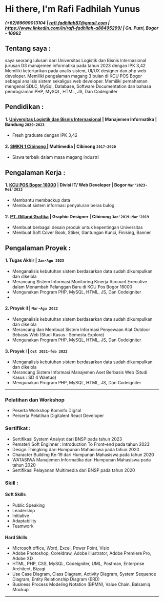 # Hi there, I'm Rafi Fadhilah Yunus

##### (+62)89699013104 | rafi.fadhilah87@gmail.com | https://www.linkedin.com/in/rafi-fadhilah-a88495299/ |  Gn. Putri, Bogor - 16962
## Tentang saya :
saya seorang lulusan dari Universitas Logistik dan Bisnis Internasional jurusan D3 manajemen informatika pada tahun 2023 dengan IPK 3,42 Memiliki ketertarikan pada analis sistem, UI/UX designer dan php web developer. Memiliki pengalaman magang 3 bulan di KCU POS Bogor sebagai analisis sistem sekaligus web developer.
Memiliki pemahaman mengenai SDLC, MySql, Database, Software Documentation dan bahasa pemrograman PHP, MySQL, HTML, JS, Dan Codeigniter


## Pendidikan :

#### 1. [Universitas Logistik dan Bisnis Internasional](https://www.ulbi.ac.id/) | Manajemen Informatika | Bandung  `2020-2023`
   - Fresh graduate dengan IPK 3,42
     
 #### 2. [SMKN 1 Cibinong ](https://profile.smkn1cibinong.sch.id/) | Multimedia | Cibinong `2017-2020`
   - Siswa terbaik dalam masa magang industri

## Pengalaman Kerja :
#### 1. [KCU POS Bogor 16000](https://www.facebook.com/KpBogor/) | Divisi IT/ Web Developer | Bogor `Mar'2023-Mei'2023`
   - Membantu membackup data
   - Membuat sistem informasi penyaluran beras bulog.
#### 2. [PT. Gilland Grafika](http://www.gilland-grafika.com/) | Graphic Designer | Cibinong `Jan'2019-Mar'2019`
   - Membuat berbagai desain produk untuk kepentingan Universitas
   - Membuat Soft Cover Book, Stiker, Gantungan Kunci, Finising, Banner

## Pengalaman Proyek :
#### 1. Tugas Akhir | `Jan-Agu 2023`
   - Menganalisis kebutuhan sistem berdasarkan data sudah dikumpulkan dan dikelola
   - Merancang Sistem Informasi Monitoring Kinerja Account Executive dalam Menambah Pelanggan Baru di KCU Pos Bogor 16000
   - Mengunakan Program PHP, MySQL, HTML, JS, Dan Codeigniter
   - 
#### 2. Proyek II | `Mar-Agu 2022`
   - Menganalisis kebutuhan sistem berdasarkan data sudah dikumpulkan dan dikelola
   - Merancang dan Membuat Sistem Informasi Penyewaan Alat Outdoor Bebasis Web (Studi Kasus : Semesta Explore)
   - Mengunakan Program PHP, MySQL, HTML, JS, Dan Codeigniter
     
#### 3. Proyek I | `Oct 2021-feb 2022`
   - Menganalisis kebutuhan sistem berdasarkan data sudah dikumpulkan dan dikelola
   - Merancang Sistem Informasi Manajemen  Aset Berbasis Web (Studi Kasus : SD 4 Waetuo)
   - Mengunakan Program PHP, MySQL, HTML, JS, Dan Codeigniter
---
### Pelatihan dan Workshop
   - Peserta Workshop Kominfo Digital
   - Perserta Pelatihan Digitalent React Developer
### Sertifikat :
   - Sertifikasi System Analyst dari BNSP pada tahun 2023
   - Pemateri Soft Enginner : Introduction To Front-end pada tahun 2023
   - Design Thingking dari Humpunan Mahasiswa pada tahun 2020
   - Character Building Ke-19 dari Humpunan Mahasiswa pada tahun 2020
   - WATASIWA Manajemen Informatika dari Humpunan Mahasiswa pada tahun 2020
   - Sertifikasi Pelayanan Multimedia dari BNSP pada tahun 2020
### Skill :
#### Soft Skills 
   - Public Speaking
   - Leadership
   - Initiative
   - Adaptability
   - Teamwork
#### Hard Skills 
   - Microsoft office, Word, Excel, Power Point, Visio
   - Adobe Photoshop, Coreldraw, Adobe Illustrator, Adobe Premiere Pro, Adobe XD
   - HTML, PHP, CSS, MySQL, Codeigniter, UML, Postman, Enterprise Architect, Bizagi
   - Use Case Diagram, Class Diagram, Activity Diagram, System Sequence Diagram, Entity Relationship Diagram (ERD)
   - Business Process Modeling Notation (BPMN), Value Chain, Balsamiq Mockup
---
[webdev]: https://github.com/vincentwidyan/vincentwidyan
